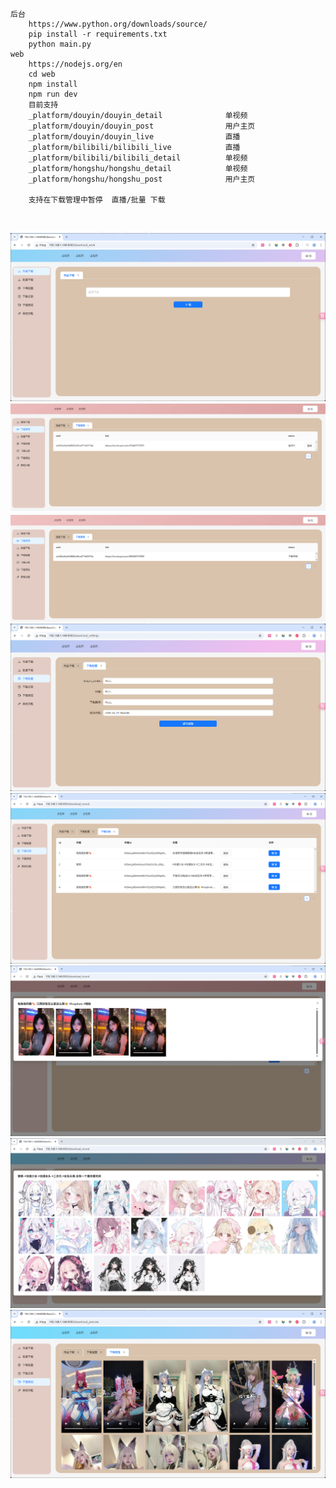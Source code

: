 ```
后台
    https://www.python.org/downloads/source/ 
    pip install -r requirements.txt
    python main.py
web
    https://nodejs.org/en
    cd web 
    npm install 
    npm run dev 
    目前支持
    _platform/douyin/douyin_detail              单视频
    _platform/douyin/douyin_post                用户主页
    _platform/douyin/douyin_live                直播
    _platform/bilibili/bilibili_live            直播
    _platform/bilibili/bilibili_detail          单视频
    _platform/hongshu/hongshu_detail            单视频
    _platform/hongshu/hongshu_post              用户主页
    
    支持在下载管理中暂停  直播/批量 下载
    
    
```
![链接下载.png](md/%E9%93%BE%E6%8E%A5%E4%B8%8B%E8%BD%BD.png)
![下载管理_1.png](md/%E4%B8%8B%E8%BD%BD%E7%AE%A1%E7%90%86_1.png)
![下载管理_2.png](md/%E4%B8%8B%E8%BD%BD%E7%AE%A1%E7%90%86_2.png)
![下载配置.png](md/%E4%B8%8B%E8%BD%BD%E9%85%8D%E7%BD%AE.png)
![下载记录.png](md/%E4%B8%8B%E8%BD%BD%E8%AE%B0%E5%BD%95.png)
![下载记录详情_1.png](md/%E4%B8%8B%E8%BD%BD%E8%AE%B0%E5%BD%95%E8%AF%A6%E6%83%85_1.png)
![下载记录详情_2.png](md/%E4%B8%8B%E8%BD%BD%E8%AE%B0%E5%BD%95%E8%AF%A6%E6%83%85_2.png)
![下载预览.png](md/%E4%B8%8B%E8%BD%BD%E9%A2%84%E8%A7%88.png)







